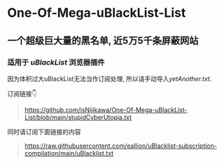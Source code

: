 # One-Of-Mega-uBlackList-List

## 一个超级巨大量的黑名单, 近5万5千条屏蔽网站
### 适用于 *uBlackList* 浏览器插件

因为体积过大uBlackList无法当作订阅处理, 所以请手动导入*yetAnother.txt*.

订阅链接👇
> https://github.com/isNijikawa/One-Of-Mega-uBlackList-List/blob/main/stupidCyberUtopia.txt

同时请订阅下面链接的内容
> https://raw.githubusercontent.com/eallion/uBlacklist-subscription-compilation/main/uBlacklist.txt	
